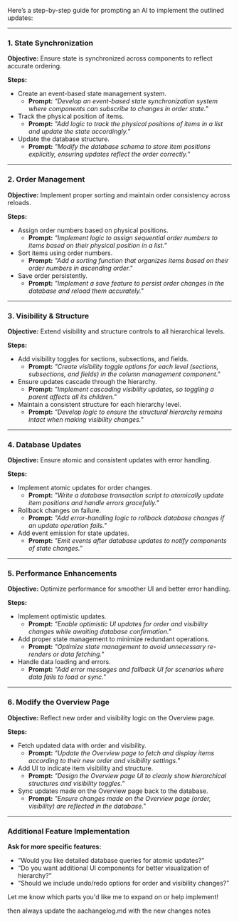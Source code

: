 Here’s a step-by-step guide for prompting an AI to implement the outlined updates:  

---

### **1. State Synchronization**  
**Objective:** Ensure state is synchronized across components to reflect accurate ordering.  

**Steps:**  
- Create an event-based state management system.  
  - **Prompt:** *"Develop an event-based state synchronization system where components can subscribe to changes in order state."*  
- Track the physical position of items.  
  - **Prompt:** *"Add logic to track the physical positions of items in a list and update the state accordingly."*  
- Update the database structure.  
  - **Prompt:** *"Modify the database schema to store item positions explicitly, ensuring updates reflect the order correctly."*  

---

### **2. Order Management**  
**Objective:** Implement proper sorting and maintain order consistency across reloads.  

**Steps:**  
- Assign order numbers based on physical positions.  
  - **Prompt:** *"Implement logic to assign sequential order numbers to items based on their physical position in a list."*  
- Sort items using order numbers.  
  - **Prompt:** *"Add a sorting function that organizes items based on their order numbers in ascending order."*  
- Save order persistently.  
  - **Prompt:** *"Implement a save feature to persist order changes in the database and reload them accurately."*  

---

### **3. Visibility & Structure**  
**Objective:** Extend visibility and structure controls to all hierarchical levels.  

**Steps:**  
- Add visibility toggles for sections, subsections, and fields.  
  - **Prompt:** *"Create visibility toggle options for each level (sections, subsections, and fields) in the column management component."*  
- Ensure updates cascade through the hierarchy.  
  - **Prompt:** *"Implement cascading visibility updates, so toggling a parent affects all its children."*  
- Maintain a consistent structure for each hierarchy level.  
  - **Prompt:** *"Develop logic to ensure the structural hierarchy remains intact when making visibility changes."*  

---

### **4. Database Updates**  
**Objective:** Ensure atomic and consistent updates with error handling.  

**Steps:**  
- Implement atomic updates for order changes.  
  - **Prompt:** *"Write a database transaction script to atomically update item positions and handle errors gracefully."*  
- Rollback changes on failure.  
  - **Prompt:** *"Add error-handling logic to rollback database changes if an update operation fails."*  
- Add event emission for state updates.  
  - **Prompt:** *"Emit events after database updates to notify components of state changes."*  

---

### **5. Performance Enhancements**  
**Objective:** Optimize performance for smoother UI and better error handling.  

**Steps:**  
- Implement optimistic updates.  
  - **Prompt:** *"Enable optimistic UI updates for order and visibility changes while awaiting database confirmation."*  
- Add proper state management to minimize redundant operations.  
  - **Prompt:** *"Optimize state management to avoid unnecessary re-renders or data fetching."*  
- Handle data loading and errors.  
  - **Prompt:** *"Add error messages and fallback UI for scenarios where data fails to load or sync."*  

---

### **6. Modify the Overview Page**  
**Objective:** Reflect new order and visibility logic on the Overview page.  

**Steps:**  
- Fetch updated data with order and visibility.  
  - **Prompt:** *"Update the Overview page to fetch and display items according to their new order and visibility settings."*  
- Add UI to indicate item visibility and structure.  
  - **Prompt:** *"Design the Overview page UI to clearly show hierarchical structures and visibility toggles."*  
- Sync updates made on the Overview page back to the database.  
  - **Prompt:** *"Ensure changes made on the Overview page (order, visibility) are reflected in the database."*  

---

### **Additional Feature Implementation**  
**Ask for more specific features:**  
- “Would you like detailed database queries for atomic updates?”  
- “Do you want additional UI components for better visualization of hierarchy?”  
- “Should we include undo/redo options for order and visibility changes?”  

Let me know which parts you'd like me to expand on or help implement!

then always update the aachangelog.md with the new changes notes